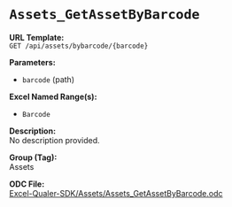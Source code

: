 # `Assets_GetAssetByBarcode`

**URL Template:**  
`GET /api/assets/bybarcode/{barcode}`

**Parameters:**  
- `barcode` (path)

**Excel Named Range(s):**  
- `Barcode`

**Description:**  
No description provided.

**Group (Tag):**  
Assets

**ODC File:**  
[Excel-Qualer-SDK/Assets/Assets_GetAssetByBarcode.odc](https://github.com/Johnson-Gage-Inspection-Inc/qualer-sdk-odc/blob/main/Excel-Qualer-SDK/Assets/Assets_GetAssetByBarcode.odc)
